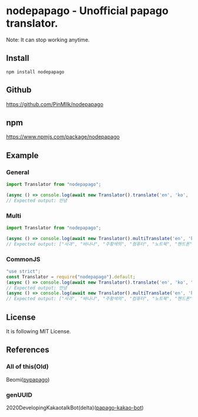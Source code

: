 # nodepapago - Unofficial papago translator.

Note: It can stop working anytime.

## Install

```
npm install nodepapago
```

## Github

https://github.com/PinMIlk/nodepapago

## npm

https://www.npmjs.com/package/nodepapago

## Example

### General

```typescript
import Translator from "nodepapago";

(async () => console.log(await new Translator().translate('en', 'ko', 'Hi.')))();
// Expected output: 안녕
```

### Multi

```typescript
import Translator from "nodepapago";

(async () => console.log(await new Translator().multiTranslate('en', 'ko', ['apple', 'banana', 'orange', 'computer', 'laptop', 'cellphone', 'school', 'promise'])))();
// Expected output: ["사과", "바나나", "주황색의", "컴퓨터", "노트북", "핸드폰", "학교", "약속하다"]
```

### CommonJS

```javascript
"use strict";
const Translator = require("nodepapago").default;
(async () => console.log(await new Translator().translate('en', 'ko', "Hi.")))();
// Expected output: 안녕
(async () => console.log(await new Translator().multiTranslate('en', 'ko', ['apple', 'banana', 'orange', 'computer', 'laptop', 'cellphone', 'school', 'promise'])))();
// Expected output: ["사과", "바나나", "주황색의", "컴퓨터", "노트북", "핸드폰", "학교", "약속하다"]
```

## License
It is following MIT License.

## References
### All of this(Old)
Beomi([pypapago](https://github.com/Beomi/pypapago))
### genUUID
2020DevelopingKakaotalkBot(delta)([papago-kakao-bot](https://github.com/2020DevelopingKakaotalkBot/papago-kakao-bot))